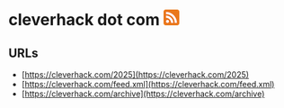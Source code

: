 # cleverhack dot com   [![RSS](https://github.com/joylarkin/cleverhack/blob/main/rss2.png)](https://cleverhack.com/feed.xml)


## URLs   

- [https://cleverhack.com/2025](https://cleverhack.com/2025)
- [https://cleverhack.com/feed.xml](https://cleverhack.com/feed.xml)
- [https://cleverhack.com/archive](https://cleverhack.com/archive)



  


